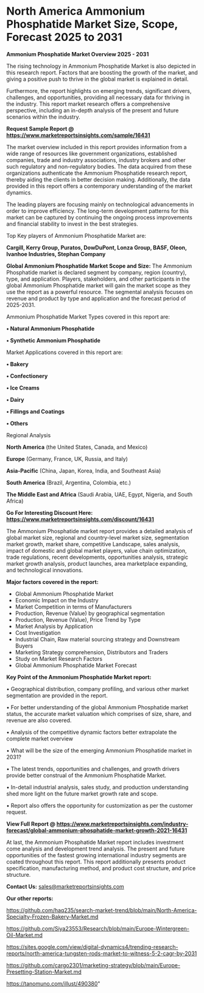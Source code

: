 # North America Ammonium Phosphatide Market Size, Scope, Forecast 2025 to 2031

<Strong> Ammonium Phosphatide Market Overview 2025 - 2031</strong>

The rising technology in Ammonium Phosphatide Market is also depicted in this research report. Factors that are boosting the growth of the market, and giving a positive push to thrive in the global market is explained in detail.

Furthermore, the report highlights on emerging trends, significant drivers, challenges, and opportunities, providing all necessary data for thriving in the industry. This report market research offers a comprehensive perspective, including an in-depth analysis of the present and future scenarios within the industry.

<strong>Request Sample Report @ <a href=https://www.marketreportsinsights.com/sample/16431>https://www.marketreportsinsights.com/sample/16431</a></strong>

The market overview included in this report provides information from a wide range of resources like government organizations, established companies, trade and industry associations, industry brokers and other such regulatory and non-regulatory bodies. The data acquired from these organizations authenticate the Ammonium Phosphatide research report, thereby aiding the clients in better decision making. Additionally, the data provided in this report offers a contemporary understanding of the market dynamics.

The leading players are focusing mainly on technological advancements in order to improve efficiency. The long-term development patterns for this market can be captured by continuing the ongoing process improvements and financial stability to invest in the best strategies.

Top Key players of Ammonium Phosphatide Market are:

<strong>Cargill, Kerry Group, Puratos, DowDuPont, Lonza Group, BASF, Oleon, Ivanhoe Industries, Stephan Company</strong>

<strong><b>Global Ammonium Phosphatide Market Scope and Size:</b></strong>
The Ammonium Phosphatide market is declared segment by company, region (country), type, and application. Players, stakeholders, and other participants in the global Ammonium Phosphatide market will gain the market scope as they use the report as a powerful resource. The segmental analysis focuses on revenue and product by type and application and the forecast period of 2025-2031.

Ammonium Phosphatide Market Types covered in this report are:

<strong>• Natural Ammonium Phosphatide

• Synthetic Ammonium Phosphatide</strong>

Market Applications covered in this report are:

<strong>• Bakery

• Confectionery

• Ice Creams

• Dairy

• Fillings and Coatings

• Others</strong> 

Regional Analysis

<strong>North America</strong> (the United States, Canada, and Mexico)

<strong>Europe</strong> (Germany, France, UK, Russia, and Italy)

<strong>Asia-Pacific</strong> (China, Japan, Korea, India, and Southeast Asia)

<strong>South America</strong> (Brazil, Argentina, Colombia, etc.)

<strong>The Middle East and Africa</strong> (Saudi Arabia, UAE, Egypt, Nigeria, and South Africa)

<strong>Go For Interesting Discount Here: <a href=https://www.marketreportsinsights.com/discount/16431>https://www.marketreportsinsights.com/discount/16431</a></strong>

The Ammonium Phosphatide market report provides a detailed analysis of global market size, regional and country-level market size, segmentation market growth, market share, competitive Landscape, sales analysis, impact of domestic and global market players, value chain optimization, trade regulations, recent developments, opportunities analysis, strategic market growth analysis, product launches, area marketplace expanding, and technological innovations.

<strong><b>Major factors covered in the report:</b></strong>
<ul>
  <li>Global Ammonium Phosphatide Market </li>
  <li>Economic Impact on the Industry</li>
  <li>Market Competition in terms of Manufacturers</li>
  <li>Production, Revenue (Value) by geographical segmentation</li>
  <li>Production, Revenue (Value), Price Trend by Type</li>
  <li>Market Analysis by Application</li>
  <li>Cost Investigation</li>
  <li>Industrial Chain, Raw material sourcing strategy and Downstream Buyers</li>
  <li>Marketing Strategy comprehension, Distributors and Traders</li>
  <li>Study on Market Research Factors</li>
  <li>Global Ammonium Phosphatide Market Forecast</li>
</ul>

<strong><b>Key Point of the Ammonium Phosphatide Market report:</b></strong>

• Geographical distribution, company profiling, and various other market segmentation are provided in the report.

• For better understanding of the global Ammonium Phosphatide market status, the accurate market valuation which comprises of size, share, and revenue are also covered.

• Analysis of the competitive dynamic factors better extrapolate the complete market overview

• What will be the size of the emerging Ammonium Phosphatide market in 2031?

• The latest trends, opportunities and challenges, and growth drivers provide better construal of the Ammonium Phosphatide Market.

• In-detail industrial analysis, sales study, and production understanding shed more light on the future market growth rate and scope.

• Report also offers the opportunity for customization as per the customer request.

<strong><b>View Full Report @ <a href=https://www.marketreportsinsights.com/industry-forecast/global-ammonium-phosphatide-market-growth-2021-16431>https://www.marketreportsinsights.com/industry-forecast/global-ammonium-phosphatide-market-growth-2021-16431</a></b></strong>


At last, the Ammonium Phosphatide Market report includes investment come analysis and development trend analysis. The present and future opportunities of the fastest growing international industry segments are coated throughout this report. This report additionally presents product specification, manufacturing method, and product cost structure, and price structure.

<strong>Contact Us:</strong>
sales@marketreportsinsights.com

<strong>Our other reports:</strong>

<a href=https://github.com/haq235/search-market-trend/blob/main/North-America-Specialty-Frozen-Bakery-Market.md>https://github.com/haq235/search-market-trend/blob/main/North-America-Specialty-Frozen-Bakery-Market.md</a>

<a href=https://github.com/Siya23553/Research/blob/main/Europe-Wintergreen-Oil-Market.md>https://github.com/Siya23553/Research/blob/main/Europe-Wintergreen-Oil-Market.md</a>

<a href=https://sites.google.com/view/digital-dynamics4/trending-research-reports/north-america-tungsten-rods-market-to-witness-5-2-cagr-by-2031>https://sites.google.com/view/digital-dynamics4/trending-research-reports/north-america-tungsten-rods-market-to-witness-5-2-cagr-by-2031</a>

<a href=https://github.com/cargo2301/marketing-strategy/blob/main/Europe-Presetting-Station-Market.md>https://github.com/cargo2301/marketing-strategy/blob/main/Europe-Presetting-Station-Market.md</a>

<a href=https://tanomuno.com/illust/490380>https://tanomuno.com/illust/490380</a>"
